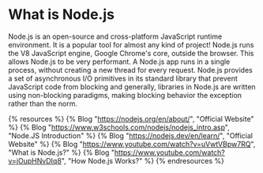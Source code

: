 # What is Node.js

Node.js is an open-source and cross-platform JavaScript runtime environment. It is a popular tool for almost any kind of project! Node.js runs the V8 JavaScript engine, Google Chrome's core, outside the browser. This allows Node.js to be very performant. A Node.js app runs in a single process, without creating a new thread for every request. Node.js provides a set of asynchronous I/O primitives in its standard library that prevent JavaScript code from blocking and generally, libraries in Node.js are written using non-blocking paradigms, making blocking behavior the exception rather than the norm.

{% resources %}
  {% Blog "https://nodejs.org/en/about/", "Official Website" %}
  {% Blog "https://www.w3schools.com/nodejs/nodejs_intro.asp", "Node.JS Introduction" %}
  {% Blog "https://nodejs.dev/en/learn/", "Official Website" %}
  {% Blog "https://www.youtube.com/watch?v=uVwtVBpw7RQ", "What is Node.js?" %}
  {% Blog "https://www.youtube.com/watch?v=jOupHNvDIq8", "How Node.js Works?" %}
{% endresources %}
